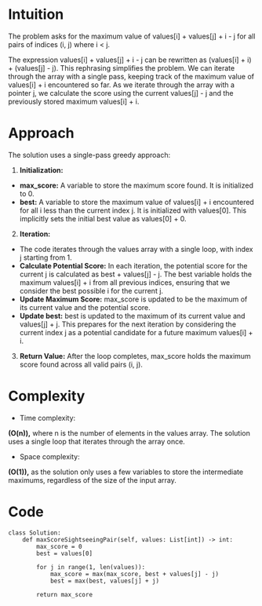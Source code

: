 # Intuition
<!-- Describe your first thoughts on how to solve this problem. -->
The problem asks for the maximum value of values[i] + values[j] + i - j for all pairs of indices (i, j) where i < j. 

The expression values[i] + values[j] + i - j can be rewritten as (values[i] + i) + (values[j] - j). This rephrasing simplifies the problem. We can iterate through the array with a single pass, keeping track of the maximum value of values[i] + i encountered so far. As we iterate through the array with a pointer j, we calculate the score using the current values[j] - j and the previously stored maximum values[i] + i. 

# Approach
<!-- Describe your approach to solving the problem. -->
The solution uses a single-pass greedy approach:
1. **Initialization:**
- **max_score:** A variable to store the maximum score found. It is initialized to 0.
- **best:** A variable to store the maximum value of values[i] + i encountered for all i less than the current index j. It is initialized with values[0]. This implicitly sets the initial best value as values[0] + 0.
2. **Iteration:**
- The code iterates through the values array with a single loop, with index j starting from 1.
- **Calculate Potential Score:** In each iteration, the potential score for the current j is calculated as best + values[j] - j. The best variable holds the maximum values[i] + i from all previous indices, ensuring that we consider the best possible i for the current j.
- **Update Maximum Score:** max_score is updated to be the maximum of its current value and the potential score.
- **Update best:** best is updated to the maximum of its current value and values[j] + j. This prepares for the next iteration by considering the current index j as a potential candidate for a future maximum values[i] + i.
3. **Return Value:** After the loop completes, max_score holds the maximum score found across all valid pairs (i, j).

# Complexity
- Time complexity:
<!-- Add your time complexity here, e.g. $$O(n)$$ -->
**\(O(n)\),** where n is the number of elements in the values array. The solution uses a single loop that iterates through the array once.

- Space complexity:
<!-- Add your space complexity here, e.g. $$O(n)$$ -->
**\(O(1)\),** as the solution only uses a few variables to store the intermediate maximums, regardless of the size of the input array.

# Code
```python3 []
class Solution:
    def maxScoreSightseeingPair(self, values: List[int]) -> int:
        max_score = 0
        best = values[0]

        for j in range(1, len(values)):
            max_score = max(max_score, best + values[j] - j)
            best = max(best, values[j] + j)

        return max_score
```
